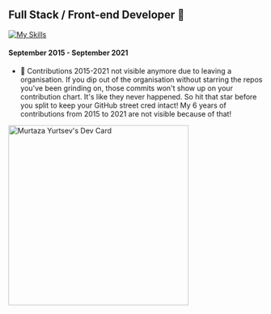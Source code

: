 ## Full Stack / Front-end Developer 👋

[![My Skills](https://skillicons.dev/icons?i=vue,typescript,pinia,next,nuxt,alpinejs,svelte,scss,tailwind,bootstrap,laravel,mysql,figma,vscode,vite,git,notion&theme=dark&perline=10)](https://skillicons.dev)
  
#### September 2015 -  September 2021
- 📌 Contributions 2015-2021 not visible anymore due to leaving a organisation. If you dip out of the organisation without starring the repos you've been grinding on, those commits won't show up on your contribution chart. It's like they never happened. So hit that star before you split to keep your GitHub street cred intact! My 6 years of contributions from 2015 to 2021 are not visible because of that!

<a href="https://app.daily.dev/myurtsev"><img src="https://api.daily.dev/devcards/v2/zsYrypcqShdVr7a2DXeOI.png?r=krt" width="356" alt="Murtaza Yurtsev's Dev Card"/></a>
